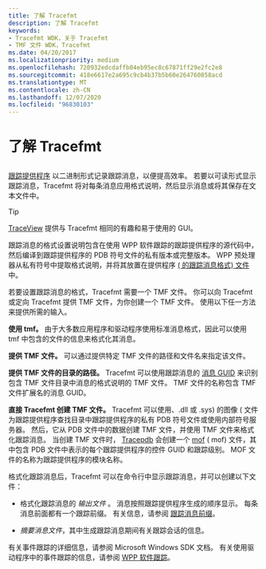 ```yaml
---
title: 了解 Tracefmt
description: 了解 Tracefmt
keywords:
- Tracefmt WDK，关于 Tracefmt
- TMF 文件 WDK，Tracefmt
ms.date: 04/20/2017
ms.localizationpriority: medium
ms.openlocfilehash: 720932edcdaffb04eb95ec8c67871ff29e2fc2e8
ms.sourcegitcommit: 418e6617e2a695c9cb4b37b5b60e264760858acd
ms.translationtype: MT
ms.contentlocale: zh-CN
ms.lasthandoff: 12/07/2020
ms.locfileid: "96830103"
---
```

# <a name="understanding-tracefmt"></a>了解 Tracefmt


## <span id="ddk_understanding_tracefmt_tools"></span><span id="DDK_UNDERSTANDING_TRACEFMT_TOOLS"></span>


[跟踪提供程序](trace-provider.md) 以二进制形式记录跟踪消息，以便提高效率。 若要以可读形式显示跟踪消息，Tracefmt 将对每条消息应用格式说明，然后显示消息或将其保存在文本文件中。

> [!TIP]
> [TraceView](traceview.md) 提供与 Tracefmt 相同的有趣和易于使用的 GUI。

跟踪消息的格式设置说明包含在使用 WPP 软件跟踪的跟踪提供程序的源代码中，然后编译到跟踪提供程序的 PDB 符号文件的私有版本或完整版本。 WPP 预处理器从私有符号中提取格式说明，并将其放置在提供程序 [ ( 的跟踪消息格式) 文件](trace-message-format-file.md) 中。

若要设置跟踪消息的格式，Tracefmt 需要一个 TMF 文件。 你可以向 Tracefmt 或定向 Tracefmt 提供 TMF 文件，为你创建一个 TMF 文件。 使用以下任一方法来提供所需的输入。

**使用 tmf。** 由于大多数应用程序和驱动程序使用标准消息格式，因此可以使用 tmf 中包含的文件的信息来格式化其消息。

**提供 TMF 文件。** 可以通过提供特定 TMF 文件的路径和文件名来指定该文件。

**提供 TMF 文件的目录的路径。** Tracefmt 可以使用跟踪消息的 [消息 GUID](message-guid.md) 来识别包含 TMF 文件目录中消息的格式说明的 TMF 文件。 TMF 文件的名称包含 TMF 文件扩展名的消息 GUID。

**直接 Tracefmt 创建 TMF 文件。** Tracefmt 可以使用、.dll 或 .sys) 的图像 ( 文件为跟踪提供程序查找目录中跟踪提供程序的私有 PDB 符号文件或使用内部符号服务器。 然后，它从 PDB 文件中的数据创建 TMF 文件，并使用 TMF 文件来格式化跟踪消息。 当创建 TMF 文件时， [Tracepdb](tracepdb.md) 会创建一个 [mof](trace-managed-object-format--mof--file.md) ( mof) 文件，其中包含 PDB 文件中表示的每个跟踪提供程序的控件 GUID 和跟踪级别。 MOF 文件的名称为跟踪提供程序的模块名称。

格式化跟踪消息后，Tracefmt 可以在命令行中显示跟踪消息，并可以创建以下文件：

- 格式化跟踪消息的 *输出文件* 。 消息按照跟踪提供程序生成的顺序显示。 每条消息前面都有一个跟踪前缀。 有关信息，请参阅 [跟踪消息前缀](trace-message-prefix.md)。

- *摘要消息文件*，其中生成跟踪消息期间有关跟踪会话的信息。

有关事件跟踪的详细信息，请参阅 Microsoft Windows SDK 文档。 有关使用驱动程序中的事件跟踪的信息，请参阅 [WPP 软件跟踪](wpp-software-tracing.md)。
